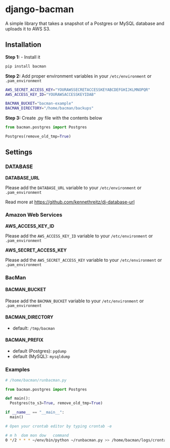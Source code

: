 # django-bacman #

A simple library that takes a snapshot of a Postgres or MySQL database and uploads it to AWS S3.

## Installation ##

**Step 1:** - Install it

```bash
pip install bacman
```

**Step 2:** Add proper environment variables in your `/etc/environment` or `.pam_environment`

```bash
AWS_SECRET_ACCESS_KEY="YOURAWSSECRETACCESSKEYABCDEFGHIJKLMNOPQR"
AWS_ACCESS_KEY_ID="YOURAWSACCESSKEYIDAB"

BACMAN_BUCKET="bacman-example"
BACMAN_DIRECTORY="/home/bacman/backups"
```

**Step 3:** Create .py file with the contents below

```python
from bacman.postgres import Postgres

Postgres(remove_old_tmp=True)
```

## Settings ##

### DATABASE

**DATABASE_URL**

Please add the `DATABASE_URL` variable to your `/etc/environment` or `.pam_environment`

Read more at https://github.com/kennethreitz/dj-database-url


### Amazon Web Services

**AWS_ACCESS_KEY_ID**

Please add the `AWS_ACCESS_KEY_ID` variable to your `/etc/environment` or `.pam_environment`

**AWS_SECRET_ACCESS_KEY**

Please add the `AWS_SECRET_ACCESS_KEY` variable to your `/etc/environment` or `.pam_environment`


### BacMan ###

#### BACMAN_BUCKET

Please add the `BACMAN_BUCKET` variable to your `/etc/environment` or `.pam_environment`

#### BACMAN_DIRECTORY
* default: `/tmp/bacman`

#### BACMAN_PREFIX
* default (Postgres): `pgdump`
* default (MySQL): `mysqldump`


### Examples ###

```python
# /home/bacman/runbacman.py

from bacman.postgres import Postgres

def main():
  Postgres(to_s3=True, remove_old_tmp=True)

if __name__ == "__main__":
  main()
```

```bash
# Open your crontab editor by typing crontab -e

# m h  dom mon dow   command
0 */2 * * * ~/env/bin/python ~/runbacman.py >> /home/bacman/logs/crontab.log 2>&1
```